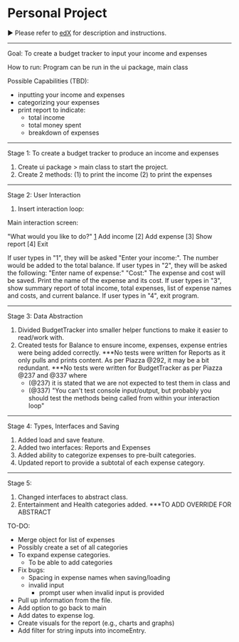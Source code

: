 # Personal Project
:arrow_forward: Please refer to [edX][1] for description and instructions.

[1]: https://edge.edx.org/courses/course-v1:UBC+CPSC210+2018W1/courseware/a4d49b3ef5fa4fe2bd9496e76d72dc48/e2887456a15a48dbb040ecdac313168f/1?activate_block_id=block-v1%3AUBC%2BCPSC210%2B2018W1%2Btype%40vertical%2Bblock%40ff793bbcd5544e82bb5052f0dffe5d71

*********************************************************************
Goal: To create a budget tracker to input your income and expenses

How to run: Program can be run in the ui package, main class

Possible Capabilities (TBD):
- inputting your income and expenses
- categorizing your expenses
- print report to indicate:
	- total income
	- total money spent
	- breakdown of expenses

*********************************************************************
Stage 1: To create a budget tracker to produce an income and expenses

1. Create ui package > main class to start the project.
2. Create 2 methods: 
   (1) to print the income
   (2) to print the expenses

*********************************************************************
Stage 2: User Interaction

1. Insert interaction loop:

Main interaction screen:

"What would you like to do?"
[1] Add income
[2] Add expense
[3] Show report
[4] Exit

If user types in "1", they will be asked "Enter your income:". The number would be added to the total balance. 
If user types in "2", they will be asked the following:
	"Enter name of expense:"
	"Cost:"
	The expense and cost will be saved.
	Print the name of the expense and its cost.
If user types in "3", show summary report of total income, total expenses, list of expense names and costs, and current balance. 
If user types in "4", exit program.

*********************************************************************
Stage 3: Data Abstraction

1. Divided BudgetTracker into smaller helper functions to make it easier to read/work with.
2. Created tests for Balance to ensure income, expenses, expense entries were being added correctly.
	***No tests were written for Reports as it only pulls and prints content. As per Piazza @292, it may be a bit redundant.
	***No tests were written for BudgetTracker as per Piazza @237 and @337 where 
	- (@237) it is stated that we are not expected to test them in class and 
	- (@337) "You can't test console input/output, but probably you should test the methods being called from within your interaction loop"

*********************************************************************
Stage 4: Types, Interfaces and Saving

1. Added load and save feature.
2. Added two interfaces: Reports and Expenses
3. Added ability to categorize expenses to pre-built categories.
4. Updated report to provide a subtotal of each expense category.

*********************************************************************
Stage 5:

1. Changed interfaces to abstract class.
2. Entertainment and Health categories added.
***TO ADD OVERRIDE FOR ABSTRACT

TO-DO:
- Merge object for list of expenses
- Possibly create a set of all categories
- To expand expense categories.
	- To be able to add categories
- Fix bugs:
	- Spacing in expense names when saving/loading
	- invalid input
		- prompt user when invalid input is provided
- Pull up information from the file.
- Add option to go back to main
- Add dates to expense log.
- Create visuals for the report (e.g., charts and graphs)
- Add filter for string inputs into incomeEntry.